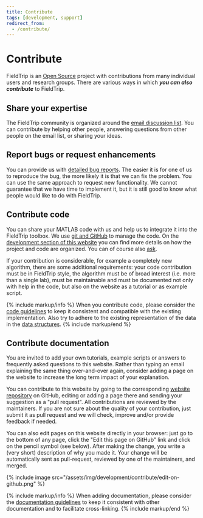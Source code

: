 ```yaml
---
title: Contribute
tags: [development, support]
redirect_from:
  - /contribute/
---
```


# Contribute

FieldTrip is an [Open Source](https://www.opensource.org) project with contributions from many individual users and research groups. There are various ways in which **_you can also contribute_** to FieldTrip.

## Share your expertise

The FieldTrip community is organized around the [email discussion list](/discussion_list). You can contribute by helping other people, answering questions from other people on the email list, or sharing your ideas.

## Report bugs or request enhancements

You can provide us with [detailed bug reports](/development/issues). The easier it is for one of us to reproduce the bug, the more likely it is that we can fix the problem. You can use the same approach to request new functionality. We cannot guarantee that we have time to implement it, but it is still good to know what people would like to do with FieldTrip.

## Contribute code

You can share your MATLAB code with us and help us to integrate it into the FieldTrip toolbox. We use [git and GitHub](/development/git) to manage the code. On the [development section of this website](/development) you can find more details on how the project and code are organized. You can of course also [ask](/support).

If your contribution is considerable, for example a completely new algorithm, there are some additional requirements: your code contribution must be in FieldTrip style, the algorithm must be of broad interest (i.e. more than a single lab), must be maintainable and must be documented not only with help in the code, but also on the website as a tutorial or as example script.

{% include markup/info %}
When you contribute code, please consider the [code guidelines](/development/guideline/code) to keep it consistent and compatible with the existing implementation. Also try to adhere to the existing representation of the data in the [data structures](/faq/how_are_the_various_data_structures_defined).
{% include markup/end %}

## Contribute documentation

You are invited to add your own tutorials, example scripts or answers to frequently asked questions to this website. Rather than typing an email explaining the same thing over-and-over again, consider adding a page on the website to increase the long term impact of your explanation.

You can contribute to this website by going to the corresponding [website repository](https://github.com/fieldtrip/website) on GitHub, editing or adding a page there and sending your suggestion as a "pull request". All contributions are reviewed by the maintainers. If you are not sure about the quality of your contribution, just submit it as pull request and we will check, improve and/or provide feedback if needed.

You can also edit pages on this website directly in your browser: just go to the bottom of any page, click the "Edit this page on GitHub" link and click on the pencil symbol (see below). After making the change, you write a (very short) description of why you made it. Your change will be automatically sent as pull-request, reviewed by one of the maintainers, and merged.

{% include image src="/assets/img/development/contribute/edit-on-github.png" %}

{% include markup/info %}
When adding documentation, please consider the [documentation guidelines](/development/guideline/documentation) to keep it consistent with other documentation and to facilitate cross-linking.
{% include markup/end %}
